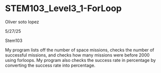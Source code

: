 # STEM103_Level3_1-ForLoop

Oliver soto lopez

5/27/25

Stem103

My program lists off the number of space missions, checks the number of successful missions, and checks how many missions were before 2000 using forloops. My program also checks the success rate in percentage by converting the success rate into percentage.
